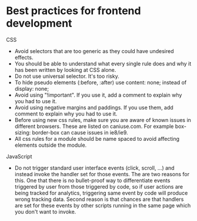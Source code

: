 # Best practices for frontend development

CSS
- Avoid selectors that are too generic as they could have undesired effects. 
- You should be able to understand what every single rule does and why it has been written by looking at CSS alone. 
- Do not use universal selector. It's too risky.
- To hide pseudo elements (:before, :after) use content: none; instead of display: none;
- Avoid using "!important". If you use it, add a  comment to explain why you had to use it.
- Avoid using negative margins and paddings. If you use them, add comment to explain why you had to use it.
- Before using new css rules, make sure you are aware of known issues in different browsers. These are listed on caniuse.com. For example box-sizing: border-box can cause issues in ie8/ie9.
- All css rules for a module should be name spaced to avoid affecting elements outside the module.

JavaScript
- Do not trigger standard user interface events (click, scroll, ...) and instead invoke the handler set for those events. The are two reasons for this. One that there is no bullet-proof way to differentiate events triggered by user from those triggered by code, so if user actions are being tracked for analytics, triggering same event by code will produce wrong tracking data. Second reason is that chances are that handlers are set for these events by other scripts running in the same page which you don't want to invoke.
